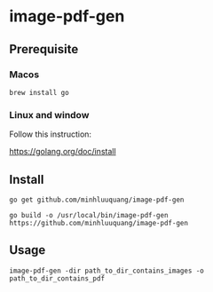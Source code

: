 # image-pdf-gen

## Prerequisite

### Macos
```brew install go```

### Linux and window

Follow this instruction: 

https://golang.org/doc/install

## Install

```go get github.com/minhluuquang/image-pdf-gen```

```go build -o /usr/local/bin/image-pdf-gen https://github.com/minhluuquang/image-pdf-gen```

## Usage

```image-pdf-gen -dir path_to_dir_contains_images -o path_to_dir_contains_pdf```
